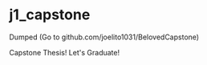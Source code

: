 # j1_capstone

Dumped (Go to github.com/joelito1031/BelovedCapstone)

Capstone Thesis! Let's Graduate!
